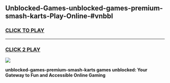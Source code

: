 
## Unblocked-Games-unblocked-games-premium-smash-karts-Play-Online-#vnbbl
<h3>
<a href="https://premium.freeplayer.one?title=unblocked-games-premium-smash-karts&ref=27F">CLICK TO PLAY</a></h3>
<hr>

<h3>
<a href="https://premium.freeplayer.one?title=unblocked-games-premium-smash-karts&ref=27F">CLICK 2 PLAY</a>
  
</h3>

<a href="https://premium.freeplayer.one?title=unblocked-games-premium-smash-karts&ref=27F"><img src="https://clearcache.store/games.png"></a>


**unblocked-games-premium-smash-karts games unblocked: Your Gateway to Fun and Accessible Online Gaming**
